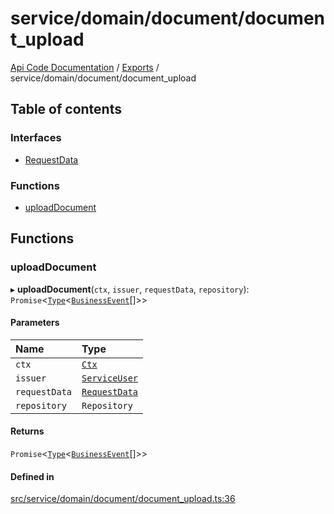 # service/domain/document/document\_upload
 
[Api Code Documentation](../README.md) / [Exports](../modules.md) / service/domain/document/document\_upload

## Table of contents

### Interfaces

- [RequestData](../interfaces/service_domain_document_document_upload.RequestData.md)

### Functions

- [uploadDocument](service_domain_document_document_upload.md#uploaddocument)

## Functions

### uploadDocument

▸ **uploadDocument**(`ctx`, `issuer`, `requestData`, `repository`): `Promise`\<[`Type`](result.md#type)\<[`BusinessEvent`](service_domain_business_event.md#businessevent)[]\>\>

#### Parameters

| Name | Type |
| :------ | :------ |
| `ctx` | [`Ctx`](../interfaces/lib_ctx.Ctx.md) |
| `issuer` | [`ServiceUser`](../interfaces/service_domain_organization_service_user.ServiceUser.md) |
| `requestData` | [`RequestData`](../interfaces/service_domain_document_document_upload.RequestData.md) |
| `repository` | `Repository` |

#### Returns

`Promise`\<[`Type`](result.md#type)\<[`BusinessEvent`](service_domain_business_event.md#businessevent)[]\>\>

#### Defined in

[src/service/domain/document/document_upload.ts:36](https://github.com/openkfw/TruBudget/blob/3b9e793/api/src/service/domain/document/document_upload.ts#L36)
